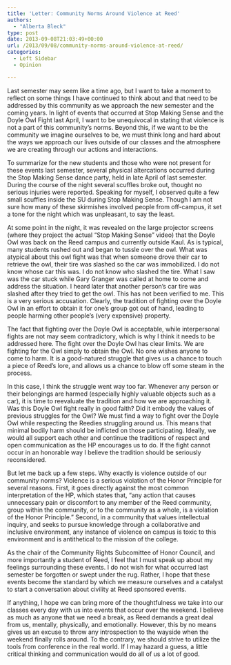 ```yaml
---
title: 'Letter: Community Norms Around Violence at Reed'
authors: 
  - "Alberta Bleck"
type: post
date: 2013-09-08T21:03:49+00:00
url: /2013/09/08/community-norms-around-violence-at-reed/
categories:
  - Left Sidebar
  - Opinion

---
```

Last semester may seem like a time ago, but I want to take a moment to reflect on some things I have continued to think about and that need to be addressed by this community as we approach the new semester and the coming years. In light of events that occurred at Stop Making Sense and the Doyle Owl Fight last April, I want to be unequivocal in stating that violence is not a part of this community’s norms. Beyond this, if we want to be the community we imagine ourselves to be, we must think long and hard about the ways we approach our lives outside of our classes and the atmosphere we are creating through our actions and interactions.

To summarize for the new students and those who were not present for these events last semester, several physical altercations occurred during the Stop Making Sense dance party, held in late April of last semester. During the course of the night several scuffles broke out, thought no serious injuries were reported. Speaking for myself, I observed quite a few small scuffles inside the SU during Stop Making Sense. Though I am not sure how many of these skirmishes involved people from off-campus, it set a tone for the night which was unpleasant, to say the least.

At some point in the night, it was revealed on the large projector screens (where they project the actual “Stop Making Sense” video) that the Doyle Owl was back on the Reed campus and currently outside Kaul. As is typical, many students rushed out and began to tussle over the owl. What was atypical about this owl fight was that when someone drove their car to retrieve the owl, their tire was slashed so the car was immobilized. I do not know whose car this was. I do not know who slashed the tire. What I saw was the car stuck while Gary Granger was called at home to come and address the situation. I heard later that another person’s car tire was slashed after they tried to get the owl. This has not been verified to me. This is a very serious accusation. Clearly, the tradition of fighting over the Doyle Owl in an effort to obtain it for one’s group got out of hand, leading to people harming other people’s (very expensive) property.

The fact that fighting over the Doyle Owl is acceptable, while interpersonal fights are not may seem contradictory, which is why I think it needs to be addressed here. The fight over the Doyle Owl has clear limits. We are fighting for the Owl simply to obtain the Owl. No one wishes anyone to come to harm. It is a good-natured struggle that gives us a chance to touch a piece of Reed’s lore, and allows us a chance to blow off some steam in the process.

In this case, I think the struggle went way too far. Whenever any person or their belongings are harmed (especially highly valuable objects such as a car), it is time to reevaluate the tradition and how we are approaching it. Was this Doyle Owl fight really in good faith? Did it embody the values of previous struggles for the Owl? We must find a way to fight over the Doyle Owl while respecting the Reedies struggling around us. This means that minimal bodily harm should be inflicted on those participating. Ideally, we would all support each other and continue the traditions of respect and open communication as the HP encourages us to do. If the fight cannot occur in an honorable way I believe the tradition should be seriously reconsidered.

But let me back up a few steps. Why exactly is violence outside of our community norms? Violence is a serious violation of the Honor Principle for several reasons. First, it goes directly against the most common interpretation of the HP, which states that, “any action that causes unnecessary pain or discomfort to any member of the Reed community, group within the community, or to the community as a whole, is a violation of the Honor Principle.” Second, in a community that values intellectual inquiry, and seeks to pursue knowledge through a collaborative and inclusive environment, any instance of violence on campus is toxic to this environment and is antithetical to the mission of the college.

As the chair of the Community Rights Subcomittee of Honor Council, and more importantly a student of Reed, I feel that I must speak up about my feelings surrounding these events. I do not wish for what occurred last semester be forgotten or swept under the rug. Rather, I hope that these events become the standard by which we measure ourselves and a catalyst to start a conversation about civility at Reed sponsored events.

If anything, I hope we can bring more of the thoughtfulness we take into our classes every day with us into events that occur over the weekend. I believe as much as anyone that we need a break, as Reed demands a great deal from us, mentally, physically, and emotionally. However, this by no means gives us an excuse to throw any introspection to the wayside when the weekend finally rolls around. To the contrary, we should strive to utilize the tools from conference in the real world. If I may hazard a guess, a little critical thinking and communication would do all of us a lot of good.